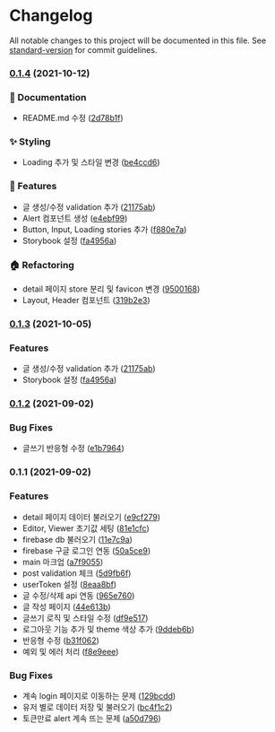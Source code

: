 # Changelog

All notable changes to this project will be documented in this file. See [standard-version](https://github.com/conventional-changelog/standard-version) for commit guidelines.

### [0.1.4](https://github.com/howdy-mj/trading-log/compare/v0.1.2...v0.1.4) (2021-10-12)


### :memo: Documentation

* README.md 수정 ([2d78b1f](https://github.com/howdy-mj/trading-log/commit/2d78b1f0cd4338feb856dd291511897a42b7ec2d))


### :sparkles: Styling

* Loading 추가 및 스타일 변경 ([be4ccd6](https://github.com/howdy-mj/trading-log/commit/be4ccd64d9e3a0ef183740371c3837aee0ff4797))


### :rocket: Features

* 글 생성/수정 validation 추가 ([21175ab](https://github.com/howdy-mj/trading-log/commit/21175ab17bd8cc0512d44154c2124424e821af7b))
* Alert 컴포넌트 생성 ([e4ebf99](https://github.com/howdy-mj/trading-log/commit/e4ebf9948155002b0c4534c77db92346f5254ebc))
* Button, Input, Loading stories 추가 ([f880e7a](https://github.com/howdy-mj/trading-log/commit/f880e7a33a167f1b81930d5c8816b9c62e23c288))
* Storybook 설정 ([fa4956a](https://github.com/howdy-mj/trading-log/commit/fa4956a33e8154fd845209cf1e9b159ef5f21e8a))


### :house: Refactoring

* detail 페이지 store 분리 및 favicon 변경 ([9500168](https://github.com/howdy-mj/trading-log/commit/95001682cc98506e1320230e07163aaa581dd1df))
* Layout, Header 컴포넌트 ([319b2e3](https://github.com/howdy-mj/trading-log/commit/319b2e3d3134cb2206d6ff3fb8b0d0307fdd3879))

### [0.1.3](https://github.com/howdy-mj/trading-log/compare/v0.1.2...v0.1.3) (2021-10-05)


### Features

* 글 생성/수정 validation 추가 ([21175ab](https://github.com/howdy-mj/trading-log/commit/21175ab17bd8cc0512d44154c2124424e821af7b))
* Storybook 설정 ([fa4956a](https://github.com/howdy-mj/trading-log/commit/fa4956a33e8154fd845209cf1e9b159ef5f21e8a))

### [0.1.2](https://github.com/howdy-mj/trading-log/compare/v0.1.1...v0.1.2) (2021-09-02)

### Bug Fixes

- 글쓰기 반응형 수정 ([e1b7964](https://github.com/howdy-mj/trading-log/commit/e1b79646eb23b2c183e9b7c28b4474f391ad0846))

### 0.1.1 (2021-09-02)

### Features

- detail 페이지 데이터 불러오기 ([e9cf279](https://github.com/howdy-mj/trading-log/commit/e9cf279b3ead9c18c224ca8cd93820746eefa7b4))
- Editor, Viewer 초기값 세팅 ([81e1cfc](https://github.com/howdy-mj/trading-log/commit/81e1cfcd4f63a85c0295fe70c3d85bbc84d5d9a3))
- firebase db 불러오기 ([11e7c9a](https://github.com/howdy-mj/trading-log/commit/11e7c9ac4fe60a26d63f67f2552548e72df6912a))
- firebase 구글 로그인 연동 ([50a5ce9](https://github.com/howdy-mj/trading-log/commit/50a5ce94f7102a15bf810807f463c04c4178e35b))
- main 마크업 ([a7f9055](https://github.com/howdy-mj/trading-log/commit/a7f90551407e3c04b9ae5f560ea5b83f6eb5d844))
- post validation 체크 ([5d9fb6f](https://github.com/howdy-mj/trading-log/commit/5d9fb6ffc7a59df749e234c5714c8ff9e1fc673d))
- userToken 설정 ([8eaa8bf](https://github.com/howdy-mj/trading-log/commit/8eaa8bfbb583eab042d1a2828b560d3946737f86))
- 글 수정/삭제 api 연동 ([965e760](https://github.com/howdy-mj/trading-log/commit/965e7605160a78989050c8672b25074f71e62144))
- 글 작성 페이지 ([44e613b](https://github.com/howdy-mj/trading-log/commit/44e613bd8d6ff8cf8f95fd8057966e157e0eea50))
- 글쓰기 로직 및 스타일 수정 ([df9e517](https://github.com/howdy-mj/trading-log/commit/df9e5175fc0d52d24ee3b828d6cde492ff2799c7))
- 로그아웃 기능 추가 및 theme 색상 추가 ([9ddeb6b](https://github.com/howdy-mj/trading-log/commit/9ddeb6ba16068d949a134fece2eb2fb329f4f34b))
- 반응형 수정 ([b31f062](https://github.com/howdy-mj/trading-log/commit/b31f06242f9186565e8713d2f516983518389705))
- 예외 및 에러 처리 ([f8e9eee](https://github.com/howdy-mj/trading-log/commit/f8e9eee3cc6f9fc0011f680648648d245c4f3172))

### Bug Fixes

- 계속 login 페이지로 이동하는 문제 ([129bcdd](https://github.com/howdy-mj/trading-log/commit/129bcdd4ad6cd2e606c61b8f9d621b720c43e196))
- 유저 별로 데이터 저장 및 불러오기 ([bc4f1c2](https://github.com/howdy-mj/trading-log/commit/bc4f1c26565739ca27888fa4d733f53479656d20))
- 토큰만료 alert 계속 뜨는 문제 ([a50d796](https://github.com/howdy-mj/trading-log/commit/a50d79623b42303a81fe8cdadb0527909f0b9283))
